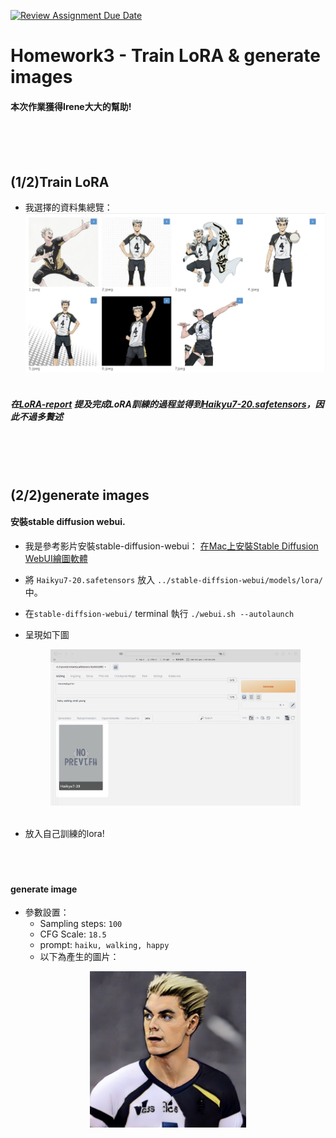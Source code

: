 [![Review Assignment Due Date](https://classroom.github.com/assets/deadline-readme-button-24ddc0f5d75046c5622901739e7c5dd533143b0c8e959d652212380cedb1ea36.svg)](https://classroom.github.com/a/X3WkcXtG)

# Homework3 - Train LoRA & generate images

#### 本次作業獲得Irene大大的幫助!
</br></br></br>

## (1/2)Train LoRA
* 我選擇的資料集總覽：
  <div align=center><img src="https://github.com/mvclab-ntust-course/course3-wsl5300/blob/main/images/CleanShot%202024-05-16%20at%2000.41.48%402x.png" width=600></div>
  </br>
##### 在[LoRA-report](https://docs.google.com/document/d/1JNP28hvgi8iLeNHfedGLjFqZSJkl3RY3_JSAMlUnYhU/edit?usp=share_link) 提及完成LoRA訓練的過程並得到[Haikyu7-20.safetensors](https://github.com/mvclab-ntust-course/course3-wsl5300/blob/main/Haikyu7-20.safetensors)，因此不過多贅述
</br></br></br>

## (2/2)generate images

#### 安裝stable diffusion webui.
* 我是參考影片安裝stable-diffusion-webui：
[在Mac上安裝Stable Diffusion WebUI繪圖軟體](https://www.youtube.com/watch?v=clrx1PQgcVs)

* 將 `Haikyu7-20.safetensors` 放入 `../stable-diffsion-webui/models/lora/` 中。
* 在`stable-diffsion-webui/` terminal 執行 `./webui.sh --autolaunch`
* 呈現如下圖</br>
  <div align=center><img src="https://github.com/mvclab-ntust-course/course3-wsl5300/blob/main/images/CleanShot%202024-05-16%20at%2000.14.44%402x.png" width=400></div>
  </br>
* 放入自己訓練的lora!
</br></br></br></br>

#### generate image
* 參數設置：
  * Sampling steps: `100`
  * CFG Scale: `18.5`
  * prompt: `haiku, walking, happy`
  * 以下為產生的圖片：
<div align=center>
  <img src="https://github.com/mvclab-ntust-course/course3-wsl5300/blob/main/output.png" width=250>
</div>


